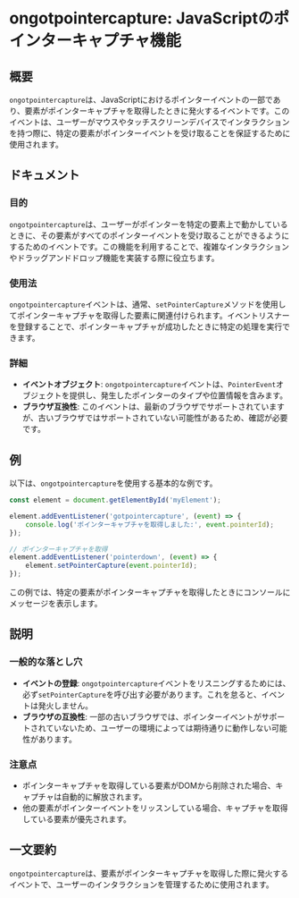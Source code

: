 <!--
Meta Description: # ongotpointercapture: JavaScriptのポインターキャプチャ機能 ## 概要 `ongotpointercapture`は、JavaScriptにおけるポインターイベントの一部であり、要素がポインターキャプチャを取得したときに発火するイベントです。このイベントは、ユーザー...
Meta Keywords: ongotpointercapture, element, event, setpointercapture, このイベントは
-->

# ongotpointercapture: JavaScriptのポインターキャプチャ機能

## 概要
`ongotpointercapture`は、JavaScriptにおけるポインターイベントの一部であり、要素がポインターキャプチャを取得したときに発火するイベントです。このイベントは、ユーザーがマウスやタッチスクリーンデバイスでインタラクションを持つ際に、特定の要素がポインターイベントを受け取ることを保証するために使用されます。

## ドキュメント
### 目的
`ongotpointercapture`は、ユーザーがポインターを特定の要素上で動かしているときに、その要素がすべてのポインターイベントを受け取ることができるようにするためのイベントです。この機能を利用することで、複雑なインタラクションやドラッグアンドドロップ機能を実装する際に役立ちます。

### 使用法
`ongotpointercapture`イベントは、通常、`setPointerCapture`メソッドを使用してポインターキャプチャを取得した要素に関連付けられます。イベントリスナーを登録することで、ポインターキャプチャが成功したときに特定の処理を実行できます。

### 詳細
- **イベントオブジェクト**: `ongotpointercapture`イベントは、`PointerEvent`オブジェクトを提供し、発生したポインターのタイプや位置情報を含みます。
- **ブラウザ互換性**: このイベントは、最新のブラウザでサポートされていますが、古いブラウザではサポートされていない可能性があるため、確認が必要です。

## 例
以下は、`ongotpointercapture`を使用する基本的な例です。

```javascript
const element = document.getElementById('myElement');

element.addEventListener('gotpointercapture', (event) => {
    console.log('ポインターキャプチャを取得しました:', event.pointerId);
});

// ポインターキャプチャを取得
element.addEventListener('pointerdown', (event) => {
    element.setPointerCapture(event.pointerId);
});
```

この例では、特定の要素がポインターキャプチャを取得したときにコンソールにメッセージを表示します。

## 説明
### 一般的な落とし穴
- **イベントの登録**: `ongotpointercapture`イベントをリスニングするためには、必ず`setPointerCapture`を呼び出す必要があります。これを怠ると、イベントは発火しません。
- **ブラウザの互換性**: 一部の古いブラウザでは、ポインターイベントがサポートされていないため、ユーザーの環境によっては期待通りに動作しない可能性があります。

### 注意点
- ポインターキャプチャを取得している要素がDOMから削除された場合、キャプチャは自動的に解放されます。
- 他の要素がポインターイベントをリッスンしている場合、キャプチャを取得している要素が優先されます。

## 一文要約
`ongotpointercapture`は、要素がポインターキャプチャを取得した際に発火するイベントで、ユーザーのインタラクションを管理するために使用されます。